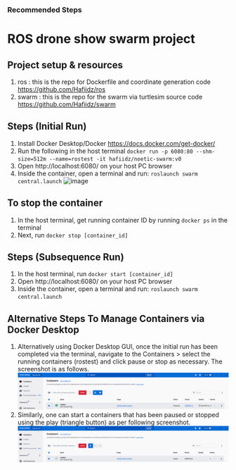 ### Recommended Steps

# ROS drone show swarm project

## Project setup & resources
1. ros : this is the repo for Dockerfile and coordinate generation code https://github.com/Hafiidz/ros
1. swarm : this is the  repo for the swarm via turtlesim source code https://github.com/Hafiidz/swarm

## Steps (Initial Run)
1. Install Docker Desktop/Docker https://docs.docker.com/get-docker/
1. Run the following in the host terminal `docker run -p 6080:80 --shm-size=512m --name=rostest -it hafiidz/noetic-swarm:v0`
1. Open http://localhost:6080/ on your host PC browser
1. Inside the container, open a terminal and run: `roslaunch swarm central.launch`
![image](https://user-images.githubusercontent.com/3688500/218263156-392acdc7-fcd9-48e3-862f-27a0dba3da13.png)


## To stop the container
1. In the host terminal, get running container ID by running `docker ps` in the terminal
1. Next, run `docker stop [container_id]`

## Steps (Subsequence Run)
1. In the host terminal, run `docker start [container_id]`
1. Open http://localhost:6080/ on your host PC browser
1. Inside the container, open a terminal and run: `roslaunch swarm central.launch`


## Alternative Steps To Manage Containers via Docker Desktop
1. Alternatively using Docker Desktop GUI, once the initial run has been completed via the terminal, navigate to the Containers > select the running containers (rostest) and click pause or stop as necessary. The screenshot is as follows.
![Docker Desktop](notes/docker_running.png)
1. Similarly, one can start a containers that has been paused or stopped using the play (triangle button) as per following screenshot.
![Docker Desktop](notes/docker_stopped.png)

